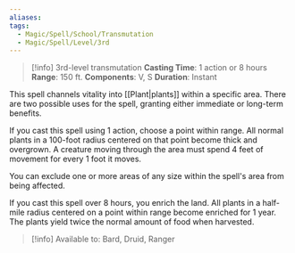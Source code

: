```yaml
---
aliases: 
tags:
  - Magic/Spell/School/Transmutation
  - Magic/Spell/Level/3rd
---
```

>[!info]
>3rd-level transmutation
>**Casting Time**: 1 action or 8 hours
>**Range**: 150 ft.
>**Components**: V, S
>**Duration**: Instant

This spell channels vitality into [[Plant|plants]] within a specific area. There are two possible uses for the spell, granting either immediate or long-term benefits.

If you cast this spell using 1 action, choose a point within range. All normal plants in a 100-foot radius centered on that point become thick and overgrown. A creature moving through the area must spend 4 feet of movement for every 1 foot it moves.

You can exclude one or more areas of any size within the spell's area from being affected.

If you cast this spell over 8 hours, you enrich the land. All plants in a half-mile radius centered on a point within range become enriched for 1 year. The plants yield twice the normal amount of food when harvested.

>[!info] Available to:
>Bard, Druid, Ranger